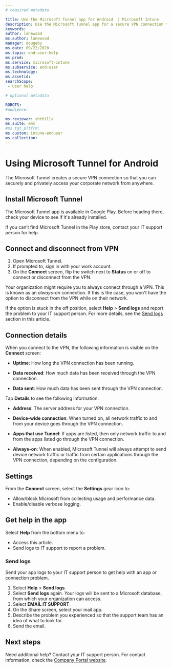```yaml
---
# required metadata

title: Use the Microsoft Tunnel app for Android  | Microsoft Intune
description: Use the Microsoft Tunnel app for a secure VPN connection to your corporate network.
keywords:
author: lenewsad
ms.author: lanewsad
manager: dougeby
ms.date: 09/22/2020  
ms.topic: end-user-help
ms.prod:
ms.service: microsoft-intune
ms.subservice: end-user
ms.technology:
ms.assetid: 
searchScope:
 - User help

# optional metadata

ROBOTS:  
#audience:

ms.reviewer: shthilla
ms.suite: ems
#ms.tgt_pltfrm:
ms.custom: intune-enduser
ms.collection: 
---
```



# Using Microsoft Tunnel for Android

The Microsoft Tunnel creates a secure VPN connection so that you can securely and privately access your corporate network from anywhere. 

## Install Microsoft Tunnel  

The Microsoft Tunnel app is available in Google Play. Before heading there, check your device to see if it's already installed.   

If you can’t find Microsoft Tunnel in the Play store, contact your IT support person for help.  

 

## Connect and disconnect from VPN     

1. Open Microsoft Tunnel. 
2. If prompted to, sign in with your work account. 
3. On the **Connect** screen, flip the switch next to **Status** on or off to connect or disconnect from the VPN. 

Your organization might require you to always connect through a VPN. This is known as an *always-on* connection. If this is the case, you won't have the option to disconnect from the VPN while on their network.  

If the option is stuck in the off position, select **Help** > **Send logs** and report the problem to your IT support person. For more details, see the [Send logs](use-microsoft-tunnel-android.md#send-logs) section in this article. 


## Connection details    

When you connect to the VPN, the following information is visible on the **Connect** screen:  

* **Uptime**: How long the VPN connection has been running. 

* **Data received**: How much data has been received through the VPN connection. 

* **Data sent**: How much data has been sent through the VPN connection.  

Tap **Details** to see the following information:  

* **Address**: The server address for your VPN connection. 

* **Device-wide connection**: When turned on, all network traffic to and from your device goes through the VPN connection.  

* **Apps that use Tunnel**: If apps are listed, then only network traffic to and from the apps listed go through the VPN connection.  

* **Always-on**: When enabled, Microsoft Tunnel will always attempt to send device network traffic or traffic from certain applications through the VPN connection, depending on the configuration.      

## Settings  

From the **Connect** screen, select the **Settings** gear icon to:

* Allow/block Microsoft from collecting usage and performance data. 
* Enable/disable verbose logging.  

## Get help in the app  
Select **Help** from the bottom menu to:  

* Access this article. 
* Send logs to IT support to report a problem.

### Send logs   

Send your app logs to your IT support person to get help with an app or connection problem.  

1. Select **Help** > **Send logs**.
2. Select **Send logs** again. Your logs will be sent to a Microsoft database, from which your organization can access. 
3. Select **EMAIL IT SUPPORT**. 
4. On the Share screen, select your mail app. 
5. Describe the problem you experienced so that the support team has an idea of what to look for. 
6. Send the email.  


## Next steps  
Need additional help? Contact your IT support person. For contact information, check the [Company Portal website](https://go.microsoft.com/fwlink/?linkid=2010980).  


